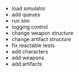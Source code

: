 - load simulator
- add queues
- run sim
- logging control
- change weapon structure
- change artifact structure
- fix reactable tests
- add characters
- add weapons
- add artifacts
